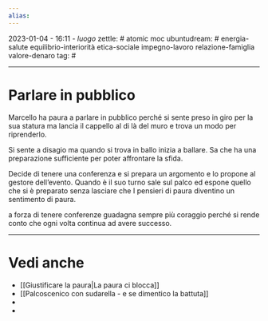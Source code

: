 ```yaml
---
alias: 
---
```

2023-01-04 - 16:11 - *luogo*
zettle: # atomic moc
ubuntudream: # energia-salute equilibrio-interiorità etica-sociale impegno-lavoro relazione-famiglia valore-denaro 
tag: #

---
# Parlare in pubblico
Marcello ha paura a parlare in pubblico perché si sente preso in giro per la sua statura ma lancia il cappello al di là del muro e trova un modo per riprenderlo.

Si sente a disagio ma quando si trova in ballo inizia a ballare. Sa che ha una preparazione sufficiente per poter affrontare la sfida.

Decide di tenere una conferenza e si prepara un argomento e lo propone al gestore dell’evento. Quando è il suo turno sale sul palco ed espone quello che si è preparato senza lasciare che I pensieri di paura diventino un sentimento di paura.

a forza di tenere conferenze guadagna sempre più coraggio perché si rende conto che ogni volta continua ad avere successo.



---
# Vedi anche
- [[Giustificare la paura|La paura ci blocca]]
- [[Palcoscenico con sudarella - e se dimentico la battuta]]
- 
- 
